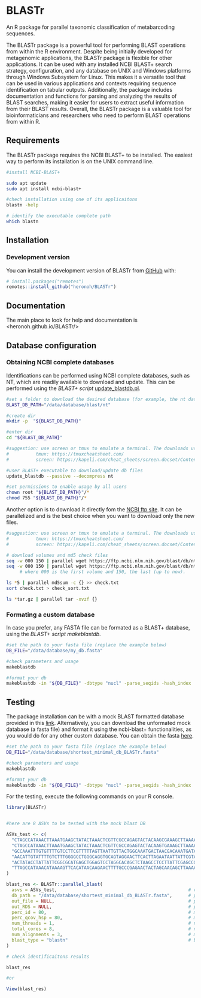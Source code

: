 # BLASTr

An R package for parallel taxonomic classification of metabarcoding sequences.

<!-- badges: start -->
<!--[![R-CMD-check](https://github.com/heronoh/BLASTr/actions/workflows/R-CMD-check.yaml/badge.svg)](https://github.com/heronoh/BLASTr/actions/workflows/R-CMD-check.yaml)-->
<!-- badges: end -->

The BLASTr package is a powerful tool for performing BLAST operations from within the R environment.
Despite being initially developed for metagenomic applications, the BLASTr package is flexible for other applications.
It can be used with any installed NCBI BLAST+ search strategy, configuration, and any database on UNIX and Windows platforms through Windows Subsystem for Linux.
This makes it a versatile tool that can be used in various applications and contexts requiring sequence identification on tabular outputs.
Additionally, the package includes documentation and functions for parsing and analyzing the results of BLAST searches, making it easier for users to extract useful information from their BLAST results.
Overall, the BLASTr package is a valuable tool for bioinformaticians and researchers who need to perform BLAST operations from within R.

## Requirements

The BLASTr package requires the NCBI BLAST+ to be installed.
The easiest way to perform its installation is on the UNIX command line.

``` bash
#install NCBI-BLAST+

sudo apt update
sudo apt install ncbi-blast+

#chech installation using one of its applicaitons
blastn -help

# identify the executable complete path
which blastn

```

## Installation

<!--
### R-Universe

The main way to install `BLASTr` is through:

```r
install.packages('BLASTr', repos = "https://heronoh.r-universe.dev")
```
-->

### Development version

You can install the development version of BLASTr from [GitHub](https://github.com/heronoh/BLASTr) with:

```r
# install.packages("remotes")
remotes::install_github("heronoh/BLASTr")
```

## Documentation

The main place to look for help and documentation is <heronoh.github.io/BLASTr/>

## Database configuration

### Obtaining NCBI complete databases

Identifications can be performed using NCBI complete databases, such as NT, which are readily available to download and update.
This can be performed using the *BLAST+* _script_ [update_blastdb.pl](https://www.ncbi.nlm.nih.gov/IEB/ToolBox/CPP_DOC/lxr/source/src/app/blast/update_blastdb.pl).

``` bash
#set a folder to download the desired database (for example, the nt database)
BLAST_DB_PATH="/data/database/blast/nt"

#create dir
mkdir -p  "${BLAST_DB_PATH}"

#enter dir
cd "${BLAST_DB_PATH}"

#suggestion: use screen or tmux to emulate a terminal. The downloads usually takes long.
#          tmux: https://tmuxcheatsheet.com/
#          screen: https://kapeli.com/cheat_sheets/screen.docset/Contents/Resources/Documents/index

#user BLAST+ executable to download/update db files
update_blastdb --passive --decompress nt

#set permissions to enable usage by all users
chown root "${BLAST_DB_PATH}"/*
chmod 755 "${BLAST_DB_PATH}"/*
```

Another option is to download it directly fom the [NCBI ftp site](https://ftp.ncbi.nlm.nih.gov/blast/db/). It can be parallelized and is the best choice when you want to download only the new files.

```bash
#suggestion: use screen or tmux to emulate a terminal. The downloads usually takes long.
#          tmux: https://tmuxcheatsheet.com/
#          screen: https://kapeli.com/cheat_sheets/screen.docset/Contents/Resources/Documents/index

# download volumes and md5 check files
seq -w 000 150 | parallel wget https://ftp.ncbi.nlm.nih.gov/blast/db/nt.{}.tar.gz -t 0 --show-progress
seq -w 000 150 | parallel wget https://ftp.ncbi.nlm.nih.gov/blast/db/nt.{}.tar.gz.md5 -t 0 --show-progress
     # where 000 is the first volume and 150, the last (up to now).

ls *5 | parallel md5sum -c {} >> check.txt
sort check.txt > check_sort.txt

ls *tar.gz | parallel tar -xvzf {}
```

### Formating a custom database

In case you prefer, any FASTA file can be formated as a BLAST+ database, using the *BLAST+* _script_ *_makeblastdb_*.

``` bash
#set the path to your fasta file (replace the example below)
DB_FILE="/data/database/my_db.fasta"

#check parameters and usage
makeblastdb

#format your db
makeblastdb -in "${DB_FILE}" -dbtype "nucl" -parse_seqids -hash_index
```


## Testing

The package installation can be with a mock BLAST formatted database provided in this [link](https://drive.google.com/file/d/1Qy4w4KIGSTiGjx-J4BrcyN6Y5wtRYBHl/view?usp=sharing).
Alternatively, you can download the unformated mock database (a fasta file) and format it using the ncbi-blast+ functionalities, as you would do for any other custom database.
You can obtain the fasta [here](https://drive.google.com/file/d/1WKIwq7RySleuSotWjZ4OJUXqbXELaE7q/view?usp=sharing).

```bash
#set the path to your fasta file (replace the example below)
DB_FILE="/data/database/shortest_minimal_db_BLASTr.fasta"

#check parameters and usage
makeblastdb

#format your db
makeblastdb -in "${DB_FILE}" -dbtype "nucl" -parse_seqids -hash_index

```

For the testing, execute the following commands on your R console.

```r
library(BLASTr)


#here are 8 ASVs to be tested with the mock blast DB

ASVs_test <- c(
  "CTAGCCATAAACTTAAATGAAGCTATACTAAACTCGTTCGCCAGAGTACTACAAGCGAAAGCTTAAAACTCATAGGACTTGGCGGTGTTTCAGACCCAC",
  "CTAGCCATAAACTTAAATGAAGCTATACTAAACTCGTTCGCCAGAGTACTACAAGTGAAAGCTTAAAACTCATAGGACTTGGCGGTGTTTCAGACCCAC",
  "GCCAAATTTGTGTTTTGTCCTTCGTTTTTAGTTAATTGTTACTGGCAAATGACTAACGACAAATGATAAATTACTAATAC",
  "AACATTGTATTTTGTCTTTGGGGCCTGGGCAGGTGCAGTAGGAACTTCACTTAGAATAATTATTCGTACTGAGCTTGGGCATCCAGGAAGACTTATCGGGGATGATCAAATCTATAATGTAATTGTTACAGCACATGCATTTGTGATAATTTTTTTTATAGTAATACCTATTATGATT",
  "ACTATACCTATTATTCGGCGCATGAGCTGGAGTCCTAGGCACAGCTCTAAGCCTCCTTATTCGAGCCGAGCTGGGCCAGCCAGGCAACCTTCTAGGTAACGACCACATCTACAACGTTATCGTCACAGCCCATGCATTTGTAATAATCTTCTTCATAGTAATACCCATCATAATCGGAGGCTTTGGCAACTGACTAGTTCCCCTAATAATCGGTGCCCCCGATATG",
  "TTAGCCATAAACATAAAAGTTCACATAACAAGAACTTTTGCCCGAGAACTACTAGCAACAGCTTAAAACTCAAAGGACTTGGCGGTGCTTTATATCCAC"
)

blast_res <- BLASTr::parallel_blast(
  asvs = ASVs_test,                                                 # vector of sequences to be searched
  db_path = "/data/database/shortest_minimal_db_BLASTr.fasta",      # path to a formated blast database
  out_file = NULL,                                                  # path to a .csv file to be created with results (on an existing folder)
  out_RDS = NULL,                                                   # path to a .RDS file to be created with results (on an existing folder)
  perc_id = 80,                                                     # minimum identity percentual cutoff
  perc_qcov_hsp = 80,                                               # minimum percentual coverage of query sequence by subject sequence cutoff
  num_threads = 1,                                                  # number of threads/cores to run each blast on
  total_cores = 8,                                                  # number of tota threads/cores to alocate all blast searches
  num_alignments = 3,                                               # maximum number of alignments/matches to retrieve results for each query sequence
  blast_type = "blastn"                                             # blast search engine to use
)

# check identificaitons results

blast_res

#or

View(blast_res)
```

